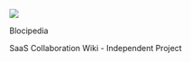 ![](https://travis-ci.org/BWieber/Blocipedia.svg?branch=master)

Blocipedia

SaaS Collaboration Wiki - Independent Project
